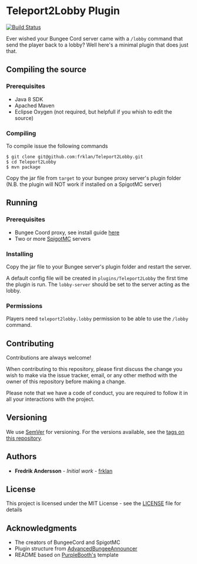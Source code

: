 # Teleport2Lobby Plugin
[![Build Status](https://travis-ci.org/frklan/Teleport2Lobby.svg?branch=master)](https://travis-ci.org/frklan/Teleport2Lobby)

Ever wished your Bungee Cord server came with a ```/lobby``` command that send the player back to a lobby? Well here's a minimal plugin that does just that.

## Compiling the source

### Prerequisites

* Java 8 SDK
* Apached Maven
* Eclipse Oxygen (not required, but helpfull if you whish to edit the source)

### Compiling

To compile issue the following commands

````
$ git clone git@github.com:frklan/Teleport2Lobby.git
$ cd Teleport2Lobby
$ mvn package
````
Copy the jar file from ```target``` to your bungee proxy server's plugin folder (N.B. the plugin will NOT work if installed on a SpigotMC server)

## Running

### Prerequisites

* Bungee Coord proxy, see install guide [here](https://www.spigotmc.org/wiki/bungeecord-installation/)
* Two or more [SpigotMC](https://www.spigotmc.org/wiki/spigot/) servers

### Installing

Copy the jar file to your Bungee server's plugin folder and restart the server.

A default config file will be created in ```plugins/Teleport2Lobby``` the first time the plugin is run. The ```lobby-server``` should be set to the server acting as the lobby.

### Permissions

Players need ```teleport2lobby.lobby``` permission to be able to use the ```/lobby``` command.

## Contributing

Contributions are always welcome!

When contributing to this repository, please first discuss the change you wish to make via the issue tracker, email, or any other method with the owner of this repository before making a change.

Please note that we have a code of conduct, you are required to follow it in all your interactions with the project.

## Versioning

We use [SemVer](http://semver.org/) for versioning. For the versions available, see the [tags on this repository](https://github.com/frklan/Teleport2Lobby/tags).

## Authors

* **Fredrik Andersson** - *Initial work* - [frklan](https://github.com/frklan)

## License

This project is licensed under the MIT License - see the [LICENSE](LICENSE) file for details

## Acknowledgments

* The creators of BungeeCord and SpigotMC
* Plugin structure from [AdvancedBungeeAnnouncer](https://github.com/minecrafter/AdvancedBungeeAnnouncer)
* README based on [PurpleBooth's](https://github.com/PurpleBooth) template
